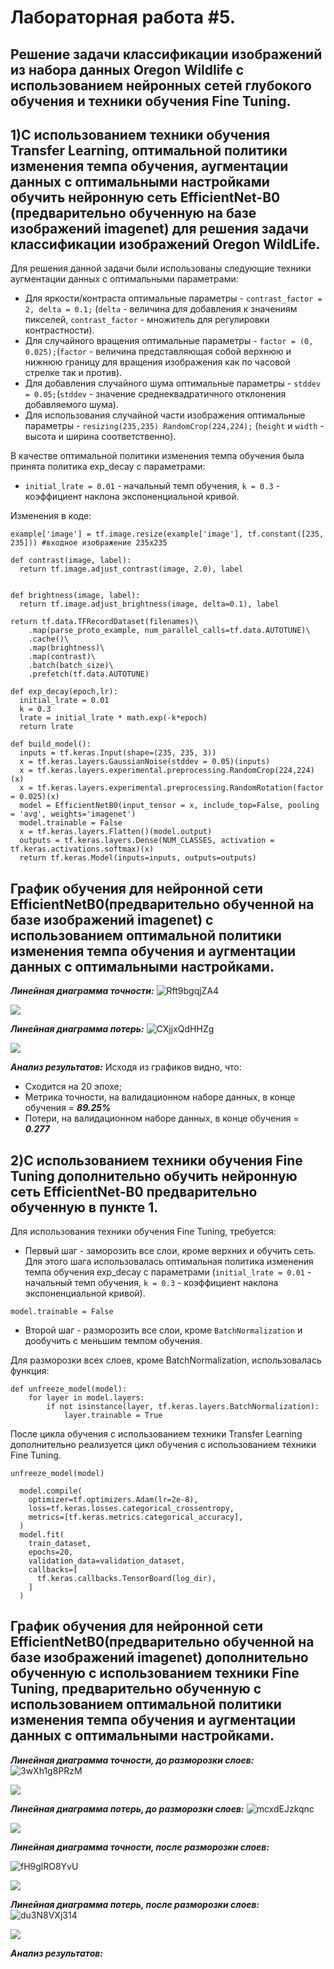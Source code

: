 Лабораторная работа #5.
===
Решение задачи классификации изображений из набора данных Oregon Wildlife с использованием нейронных сетей глубокого обучения и техники обучения Fine Tuning.
---

1)С использованием техники обучения Transfer Learning, оптимальной политики изменения темпа обучения, аугментации данных с оптимальными настройками обучить нейронную сеть EfficientNet-B0 (предварительно обученную на базе изображений imagenet) для решения задачи классификации изображений Oregon WildLife.
---

Для решения данной задачи были использованы следующие техники аугментации данных с оптимальными параметрами: 
* Для яркости/контраста оптимальные параметры - `contrast_factor = 2, delta = 0.1;` (`delta` - величина для добавления к значениям пикселей, `contrast_factor` - множитель для регулировки контрастности).
* Для случайного вращения оптимальные параметры - `factor = (0, 0.025);`(`factor` - величина представляющая собой верхнюю и нижнюю границу для вращения изображения как по часовой стрелке так и против).
* Для добавления случайного шума оптимальные параметры - `stddev = 0.05;`(`stddev` - значение среднеквадратичного отклонения добавляемого шума).
* Для использования случайной части изображения оптимальные параметры - `resizing(235,235) RandomCrop(224,224);` (`height` и `width` - высота и ширина соответственно).

В качестве оптимальной политики изменения темпа обучения была принята политика exp_decay с параметрами:
* `initial_lrate = 0.01` - начальный темп обучения, `k = 0.3` - коэффициент наклона экспоненциальной кривой.

Изменения в коде:
```
example['image'] = tf.image.resize(example['image'], tf.constant([235, 235])) #входное изображение 235х235
```
```
def contrast(image, label):
  return tf.image.adjust_contrast(image, 2.0), label


def brightness(image, label):
  return tf.image.adjust_brightness(image, delta=0.1), label
  
return tf.data.TFRecordDataset(filenames)\
    .map(parse_proto_example, num_parallel_calls=tf.data.AUTOTUNE)\
    .cache()\
    .map(brightness)\
    .map(contrast)\
    .batch(batch_size)\
    .prefetch(tf.data.AUTOTUNE)
```
```
def exp_decay(epoch,lr):
  initial_lrate = 0.01
  k = 0.3
  lrate = initial_lrate * math.exp(-k*epoch)
  return lrate
```

```
def build_model():
  inputs = tf.keras.Input(shape=(235, 235, 3))
  x = tf.keras.layers.GaussianNoise(stddev = 0.05)(inputs)
  x = tf.keras.layers.experimental.preprocessing.RandomCrop(224,224)(x)
  x = tf.keras.layers.experimental.preprocessing.RandomRotation(factor = 0.025)(x)
  model = EfficientNetB0(input_tensor = x, include_top=False, pooling = 'avg', weights='imagenet')
  model.trainable = False
  x = tf.keras.layers.Flatten()(model.output)
  outputs = tf.keras.layers.Dense(NUM_CLASSES, activation = tf.keras.activations.softmax)(x)
  return tf.keras.Model(inputs=inputs, outputs=outputs)
```

График обучения для нейронной сети EfficientNetB0(предварительно обученной на базе изображений imagenet) с использованием оптимальной политики изменения темпа обучения и аугментации данных с оптимальными настройками.
---

***Линейная диаграмма точности:***
![Rft9bgqjZA4](https://user-images.githubusercontent.com/58634989/113641622-b0bea400-9686-11eb-8020-0075656e5f5d.jpg)

<img src="./epoch_categorical_accuracy_all_in_one.svg">

***Линейная диаграмма потерь:*** 
 ![CXjjxQdHHZg](https://user-images.githubusercontent.com/58634989/113641638-ba480c00-9686-11eb-8a33-84a824183e5d.jpg)

 
 <img src="./epoch_loss_all_in_one.svg">
 
***Анализ результатов:*** 
Исходя из графиков видно, что:
* Сходится на 20 эпохе;
* Метрика точности, на валидационном наборе данных, в конце обучения = ***89.25%***
* Потери, на валидационном наборе данных, в конце обучения = ***0.277***

2)С использованием техники обучения Fine Tuning дополнительно обучить нейронную сеть EfficientNet-B0 предварительно обученную в пункте 1.
---

Для использования техники обучения Fine Tuning, требуется:
* Первый шаг - заморозить все слои, кроме верхних и обучить сеть. Для этого шага использовалась оптимальная политика изменения темпа обучения exp_decay с параметрами (`initial_lrate = 0.01` - начальный темп обучения, `k = 0.3` - коэффициент наклона экспоненциальной кривой).

```
model.trainable = False
```
* Второй шаг - разморозить все слои, кроме `BatchNormalization` и дообучить с меньшим темпом обучения.

Для разморозки всех слоев, кроме BatchNormalization, использовалась функция:
```
def unfreeze_model(model):
    for layer in model.layers:
        if not isinstance(layer, tf.keras.layers.BatchNormalization):
            layer.trainable = True
```

После цикла обучения с использованием техники Transfer Learning дополнительно реализуется цикл обучения с использованием техники Fine Tuning.
```
unfreeze_model(model)
     
  model.compile(
    optimizer=tf.optimizers.Adam(lr=2e-8),
    loss=tf.keras.losses.categorical_crossentropy,
    metrics=[tf.keras.metrics.categorical_accuracy],
  )
  model.fit(
    train_dataset,
    epochs=20,
    validation_data=validation_dataset,
    callbacks=[
      tf.keras.callbacks.TensorBoard(log_dir),
    ]
  )
```
График обучения для нейронной сети EfficientNetB0(предварительно обученной на базе изображений imagenet) дополнительно обученную с использованием техники Fine Tuning, предварительно обученную с использованием оптимальной политики изменения темпа обучения и аугментации данных с оптимальными настройками.
---
***Линейная диаграмма точности, до разморозки слоев:***
![3wXh1g8PRzM](https://user-images.githubusercontent.com/58634989/113647265-2e88ac80-9693-11eb-9748-a4f628f2b042.jpg)



<img src="./epoch_categorical_accuracy_before_unfreeze.svg">

***Линейная диаграмма потерь, до разморозки слоев:*** 
![mcxdEJzkqnc](https://user-images.githubusercontent.com/58634989/113647277-33e5f700-9693-11eb-8384-d274076de878.jpg)



 
 <img src="./epoch_loss_before_unfreeze.svg">
 
 ***Линейная диаграмма точности, после разморозки слоев:***

![fH9glRO8YvU](https://user-images.githubusercontent.com/58634989/113647319-4ceea800-9693-11eb-9b60-c69bffdafb23.jpg)



<img src="./epoch_categorical_accuracy_unfreeze.svg">

***Линейная диаграмма потерь, после разморозки слоев:*** 
![du3N8VXj314](https://user-images.githubusercontent.com/58634989/113647329-537d1f80-9693-11eb-9b26-58d0337b9325.jpg)


<img src="./epoch_loss_unfreeze.svg">

***Анализ результатов:*** 












